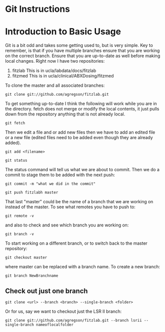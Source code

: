 Git Instructions
=================


# Introduction to Basic Usage

Git is a bit odd and takes some getting used to, but is very simple. Key to remember, is that if you have multiple branches ensure that you are working on the correct branch. Ensure that you are up-to-date as well before making local changes. Right now I have two repositories: 

1. fitzlab This is in ucla/labdata/docs/fitzlab
2. fitzmed This is in ucla/clinical/ABXDosing/fitzmed
	

To clone the master and all associated branches:

	git clone git://github.com/agregson/fitzlab.git
	
To get something up-to-date I think the following will work while you are in the directory. fetch does not merge or modify the local contents, it just pulls down from the repository anything that is not already local. 

	git fetch 
	
Then we edit a file and or add new files then we have to add an edited file or a new file (edited files need to be added even though they are already added).

	git add <filename>
	
	git status

The status command will tell us what we are about to commit. Then we do a commit to stage them to be added with the next push:

	git commit -m "what we did in the commit"
	
	git push fitzlabh master
	
That last "master" could be the name of a branch that we are working on instead of the master. To see what remotes you have to push to:

	git remote -v
	
and also to check and see which branch you are working on:	

	git branch -v

To start working on a different branch, or to switch back to the master repository:

	git checkout master

where master can be replaced with a branch name. To create a new branch:

	git branch NewBranchname

## Check out just one branch

	git clone <url> --branch <branch> --single-branch <folder>
	
Or for us, say we want to checkout just the LSR II branch:

	git clone git://github.com/agregson/fitzlab.git --branch lsrii --single-branch nameoflocalfolder
	
